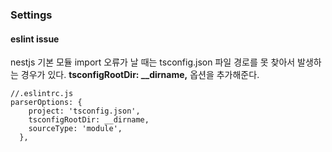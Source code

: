 ### Settings

#### eslint issue

nestjs 기본 모듈 import 오류가 날 때는 tsconfig.json 파일 경로를 못 찾아서 발생하는 경우가 있다.
**tsconfigRootDir: \_\_dirname,** 옵션을 추가해준다.

```
//.eslintrc.js
parserOptions: {
    project: 'tsconfig.json',
    tsconfigRootDir: __dirname,
    sourceType: 'module',
  },
```
